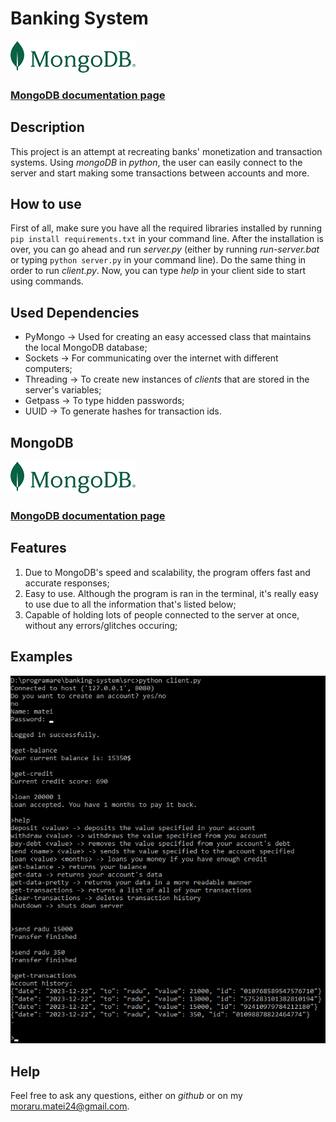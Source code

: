 # Banking System
![mongoDB_icon](assets/mongoDB2.png)
### [MongoDB documentation page](https://www.mongodb.com/docs/)
## Description
This project is an attempt at recreating banks' monetization and transaction systems. Using *mongoDB* in *python*, the user can easily connect to the server and start making some transactions between accounts and more.

## How to use
First of all, make sure you have all the required libraries installed by running `pip install requirements.txt` in your command line.
After the installation is over, you can go ahead and run *server.py* (either by running *run-server.bat* or typing `python server.py` in your command line). Do the same thing in order to run *client.py*. Now, you can type *help* in your client side to start using commands.

## Used Dependencies
- PyMongo -> Used for creating an easy accessed class that maintains the local MongoDB database;
- Sockets -> For communicating over the internet with different computers;
- Threading -> To create new instances of *clients* that are stored in the server's variables;
- Getpass -> To type hidden passwords;
- UUID -> To generate hashes for transaction ids.

## MongoDB
![mongoDB_icon](assets/mongoDB2.png)
### [MongoDB documentation page](https://www.mongodb.com/docs/)

## Features
1. Due to MongoDB's speed and scalability, the program offers fast and accurate responses;
2. Easy to use. Although the program is ran in the terminal, it's really easy to use due to all the information that's listed below;
3. Capable of holding lots of people connected to the server at once, without any errors/glitches occuring;
## Examples
![example 1](assets/example_1.png)

## Help
Feel free to ask any questions, either on *github* or on my [moraru.matei24@gmail.com](mailto:moraru.matei24@gmail.com).